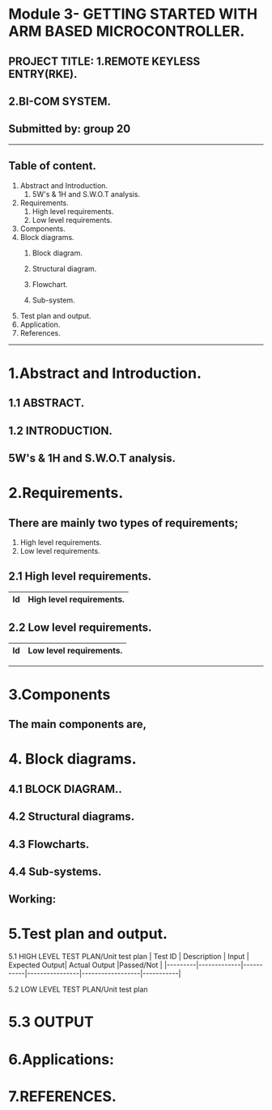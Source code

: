 # Module 3- GETTING STARTED WITH ARM BASED MICROCONTROLLER.

## PROJECT TITLE: 1.REMOTE KEYLESS ENTRY(RKE).
##                2.BI-COM SYSTEM.

## Submitted by: group 20

---
## Table of content.
1. Abstract and Introduction.
    1. 5W's & 1H and S.W.O.T analysis.
2. Requirements.
     1. High level requirements.
     1. Low level requirements.
3. Components.
4. Block diagrams.
     1. Block diagram.
     1. Structural diagram.
     1. Flowchart.
     
     1. Sub-system.
5. Test plan and output.
6. Application.
7. References.
---
# 1.Abstract and Introduction.
## 1.1 ABSTRACT.


## 1.2 INTRODUCTION.


## 5W's & 1H and S.W.O.T analysis.


# 2.Requirements.
## There are mainly two types of requirements;
1. High level requirements.
2. Low level requirements.



## 2.1 High level requirements.
|   Id	   |          High level requirements.                              |
|----------|------------------------------------------------------------------|

## 2.2 Low level requirements.
|     Id	   |     Low level requirements.  |
|------------|------------------------------|

---

# 3.Components
## The main components are,




# 4. Block diagrams.
## 4.1 BLOCK DIAGRAM..



## 4.2 Structural diagrams.


 ## 4.3 Flowcharts.
 
 

## 4.4 Sub-systems.


## Working:


# 5.Test plan and output.

 5.1 HIGH LEVEL TEST PLAN/Unit test plan
| Test ID |	Description |	Input	| Expected Output|	Actual Output	|Passed/Not |
|---------|-------------|-----------|----------------|------------------|-----------|

5.2 LOW LEVEL TEST PLAN/Unit test plan






# 5.3 OUTPUT
 

# 6.Applications:


# 7.REFERENCES.
